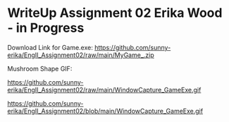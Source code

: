 # WriteUp Assignment 02 Erika Wood - in Progress

Download Link for Game.exe: https://github.com/sunny-erika/EngII_Assignment02/raw/main/MyGame_.zip

Mushroom Shape GIF: 

https://github.com/sunny-erika/EngII_Assignment02/raw/main/WindowCapture_GameExe.gif


https://github.com/sunny-erika/EngII_Assignment02/blob/main/WindowCapture_GameExe.gif
